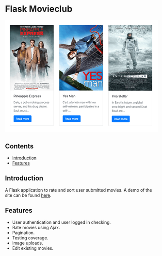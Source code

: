 # Flask Movieclub

![Screenshot](/screenshot.png)

## Contents
* [Introduction](#introduction)
* [Features](#features)

## Introduction
A Flask application to rate and sort user submitted movies. A demo of the site can be found [here](https://tliesnham.pythonanywhere.com/).

## Features
* User authentication and user logged in checking.
* Rate movies using Ajax.
* Pagination.
* Testing coverage.
* Image uploads.
* Edit existing movies.

